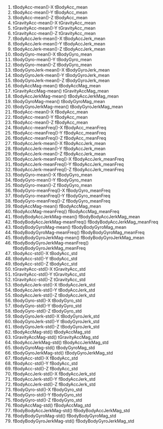 







1.	tBodyAcc-mean()-X	tBodyAcc_mean
2.	tBodyAcc-mean()-Y	tBodyAcc_mean
3.	tBodyAcc-mean()-Z	tBodyAcc_mean
4.	tGravityAcc-mean()-X	tGravityAcc_mean
5.	tGravityAcc-mean()-Y	tGravityAcc_mean
6.	tGravityAcc-mean()-Z	tGravityAcc_mean
7.	tBodyAccJerk-mean()-X	tBodyAccJerk_mean
8.	tBodyAccJerk-mean()-Y	tBodyAccJerk_mean
9.	tBodyAccJerk-mean()-Z	tBodyAccJerk_mean
10.	tBodyGyro-mean()-X	tBodyGyro_mean
11.	tBodyGyro-mean()-Y	tBodyGyro_mean
12.	tBodyGyro-mean()-Z	tBodyGyro_mean
13.	tBodyGyroJerk-mean()-X	tBodyGyroJerk_mean
14.	tBodyGyroJerk-mean()-Y	tBodyGyroJerk_mean
15.	tBodyGyroJerk-mean()-Z	tBodyGyroJerk_mean
16.	tBodyAccMag-mean()	tBodyAccMag_mean
17.	tGravityAccMag-mean()	tGravityAccMag_mean
18.	tBodyAccJerkMag-mean()	tBodyAccJerkMag_mean
19.	tBodyGyroMag-mean()	tBodyGyroMag_mean
20.	tBodyGyroJerkMag-mean()	tBodyGyroJerkMag_mean
21.	fBodyAcc-mean()-X	fBodyAcc_mean
22.	fBodyAcc-mean()-Y	fBodyAcc_mean
23.	fBodyAcc-mean()-Z	fBodyAcc_mean
24.	fBodyAcc-meanFreq()-X	fBodyAcc_meanFreq
25.	fBodyAcc-meanFreq()-Y	fBodyAcc_meanFreq
26.	fBodyAcc-meanFreq()-Z	fBodyAcc_meanFreq
27.	fBodyAccJerk-mean()-X	fBodyAccJerk_mean
28.	fBodyAccJerk-mean()-Y	fBodyAccJerk_mean
29.	fBodyAccJerk-mean()-Z	fBodyAccJerk_mean
30.	fBodyAccJerk-meanFreq()-X	fBodyAccJerk_meanFreq
31.	fBodyAccJerk-meanFreq()-Y	fBodyAccJerk_meanFreq
32.	fBodyAccJerk-meanFreq()-Z	fBodyAccJerk_meanFreq
33.	fBodyGyro-mean()-X	fBodyGyro_mean
34.	fBodyGyro-mean()-Y	fBodyGyro_mean
35.	fBodyGyro-mean()-Z	fBodyGyro_mean
36.	fBodyGyro-meanFreq()-X	fBodyGyro_meanFreq
37.	fBodyGyro-meanFreq()-Y	fBodyGyro_meanFreq
38.	fBodyGyro-meanFreq()-Z	fBodyGyro_meanFreq
39.	fBodyAccMag-mean()	fBodyAccMag_mean
40.	fBodyAccMag-meanFreq()	fBodyAccMag_meanFreq
41.	fBodyBodyAccJerkMag-mean()	fBodyBodyAccJerkMag_mean
42.	fBodyBodyAccJerkMag-meanFreq()	fBodyBodyAccJerkMag_meanFreq
43.	fBodyBodyGyroMag-mean()	fBodyBodyGyroMag_mean
44.	fBodyBodyGyroMag-meanFreq()	fBodyBodyGyroMag_meanFreq
45.	fBodyBodyGyroJerkMag-mean()	fBodyBodyGyroJerkMag_mean
46.	fBodyBodyGyroJerkMag-meanFreq()	fBodyBodyGyroJerkMag_meanFreq
47.	tBodyAcc-std()-X	tBodyAcc_std
48.	tBodyAcc-std()-Y	tBodyAcc_std
49.	tBodyAcc-std()-Z	tBodyAcc_std
50.	tGravityAcc-std()-X	tGravityAcc_std
51.	tGravityAcc-std()-Y	tGravityAcc_std
52.	tGravityAcc-std()-Z	tGravityAcc_std
53.	tBodyAccJerk-std()-X	tBodyAccJerk_std
54.	tBodyAccJerk-std()-Y	tBodyAccJerk_std
55.	tBodyAccJerk-std()-Z	tBodyAccJerk_std
56.	tBodyGyro-std()-X	tBodyGyro_std
57.	tBodyGyro-std()-Y	tBodyGyro_std
58.	tBodyGyro-std()-Z	tBodyGyro_std
59.	tBodyGyroJerk-std()-X	tBodyGyroJerk_std
60.	tBodyGyroJerk-std()-Y	tBodyGyroJerk_std
61.	tBodyGyroJerk-std()-Z	tBodyGyroJerk_std
62.	tBodyAccMag-std()	tBodyAccMag_std
63.	tGravityAccMag-std()	tGravityAccMag_std
64.	tBodyAccJerkMag-std()	tBodyAccJerkMag_std
65.	tBodyGyroMag-std()	tBodyGyroMag_std
66.	tBodyGyroJerkMag-std()	tBodyGyroJerkMag_std
67.	fBodyAcc-std()-X	fBodyAcc_std
68.	fBodyAcc-std()-Y	fBodyAcc_std
69.	fBodyAcc-std()-Z	fBodyAcc_std
70.	fBodyAccJerk-std()-X	fBodyAccJerk_std
71.	fBodyAccJerk-std()-Y	fBodyAccJerk_std
72.	fBodyAccJerk-std()-Z	fBodyAccJerk_std
73.	fBodyGyro-std()-X	fBodyGyro_std
74.	fBodyGyro-std()-Y	fBodyGyro_std
75.	fBodyGyro-std()-Z	fBodyGyro_std
76.	fBodyAccMag-std()	fBodyAccMag_std
77.	fBodyBodyAccJerkMag-std()	fBodyBodyAccJerkMag_std
78.	fBodyBodyGyroMag-std()	fBodyBodyGyroMag_std
79.	fBodyBodyGyroJerkMag-std()	fBodyBodyGyroJerkMag_std


